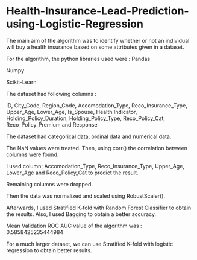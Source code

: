 # Health-Insurance-Lead-Prediction-using-Logistic-Regression

The main aim of the algorithm was to identify whether or not an individual will buy a health insurance based on some attributes given in a dataset. 

For the algorithm, the python libraries used were : 
Pandas 

Numpy 

Scikit-Learn

The dataset had following columns : 

ID,	City_Code,	Region_Code,	Accomodation_Type,	Reco_Insurance_Type,	Upper_Age,	Lower_Age,	Is_Spouse,	Health Indicator,	Holding_Policy_Duration,	Holding_Policy_Type,	Reco_Policy_Cat,	Reco_Policy_Premium and	Response


The dataset had categorical data, ordinal data and numerical data. 

The NaN values were treated. Then, using corr() the correlation between columns were found.

I used column; Accomodation_Type,	Reco_Insurance_Type,	Upper_Age,	Lower_Age and	Reco_Policy_Cat to predict the result.

Remaining columns were dropped.

Then the data was normalized and scaled using RobustScaler().

Afterwards, I used Stratified K-fold with Random Forest Classifier to obtain the results. Also, I used Bagging to obtain a better accuracy.

Mean Validation ROC AUC value of the algorithm was : 0.5858425235444984

For a much larger dataset, we can use Stratified K-fold with logistic regression to obtain better results.
